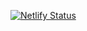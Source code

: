 [![Netlify Status](https://api.netlify.com/api/v1/badges/f426f85a-fb18-4360-9996-647439f0bc5b/deploy-status)](https://app.netlify.com/projects/melodic-druid-7ac5be/deploys)
